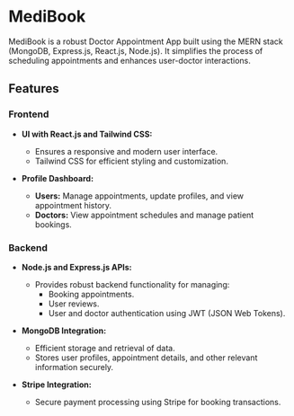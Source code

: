 # MediBook

MediBook is a robust Doctor Appointment App built using the MERN stack (MongoDB, Express.js, React.js, Node.js). It simplifies the process of scheduling appointments and enhances user-doctor interactions.

## Features

### Frontend
- **UI with React.js and Tailwind CSS:**
  - Ensures a responsive and modern user interface.
  - Tailwind CSS for efficient styling and customization.

- **Profile Dashboard:**
  - **Users:** Manage appointments, update profiles, and view appointment history.
  - **Doctors:** View appointment schedules and manage patient bookings.

### Backend
- **Node.js and Express.js APIs:**
  - Provides robust backend functionality for managing:
    - Booking appointments.
    - User reviews.
    - User and doctor authentication using JWT (JSON Web Tokens).

- **MongoDB Integration:**
  - Efficient storage and retrieval of data.
  - Stores user profiles, appointment details, and other relevant information securely.

- **Stripe Integration:**
  - Secure payment processing using Stripe for booking transactions.

 
